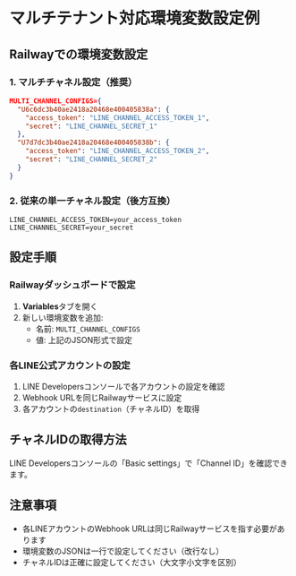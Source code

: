 # マルチテナント対応環境変数設定例

## Railwayでの環境変数設定

### 1. マルチチャネル設定（推奨）
```json
MULTI_CHANNEL_CONFIGS={
  "U6c6dc3b40ae2418a20468e400405838a": {
    "access_token": "LINE_CHANNEL_ACCESS_TOKEN_1",
    "secret": "LINE_CHANNEL_SECRET_1"
  },
  "U7d7dc3b40ae2418a20468e400405838b": {
    "access_token": "LINE_CHANNEL_ACCESS_TOKEN_2", 
    "secret": "LINE_CHANNEL_SECRET_2"
  }
}
```

### 2. 従来の単一チャネル設定（後方互換）
```
LINE_CHANNEL_ACCESS_TOKEN=your_access_token
LINE_CHANNEL_SECRET=your_secret
```

## 設定手順

### Railwayダッシュボードで設定
1. **Variables**タブを開く
2. 新しい環境変数を追加:
   - 名前: `MULTI_CHANNEL_CONFIGS`
   - 値: 上記のJSON形式で設定

### 各LINE公式アカウントの設定
1. LINE Developersコンソールで各アカウントの設定を確認
2. Webhook URLを同じRailwayサービスに設定
3. 各アカウントの`destination`（チャネルID）を取得

## チャネルIDの取得方法
LINE Developersコンソールの「Basic settings」で「Channel ID」を確認できます。

## 注意事項
- 各LINEアカウントのWebhook URLは同じRailwayサービスを指す必要があります
- 環境変数のJSONは一行で設定してください（改行なし）
- チャネルIDは正確に設定してください（大文字小文字を区別）
